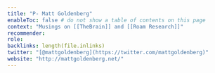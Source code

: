 ```yaml
---
title: "P- Matt Goldenberg"
enableToc: false # do not show a table of contents on this page
context: "Musings on [[TheBrain]] and [[Roam Research]]"
recommender:
role:
backlinks: length(file.inlinks) 
twitter: "[@mattgoldenberg](https://twitter.com/mattgoldenberg)"
website: "http://mattgoldenberg.net/"
---
```



